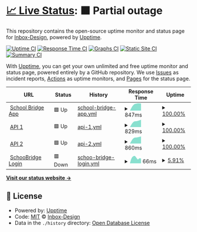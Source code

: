 # [📈 Live Status](https://status.bridge.school.nz): <!--live status--> **🟧 Partial outage**

This repository contains the open-source uptime monitor and status page for [Inbox-Design](https://status.bridge.school.nz), powered by [Upptime](https://github.com/upptime/upptime).

[![Uptime CI](https://github.com/Inbox-Design/bridge-status/workflows/Uptime%20CI/badge.svg)](https://github.com/Inbox-Design/bridge-status/actions?query=workflow%3A%22Uptime+CI%22)
[![Response Time CI](https://github.com/Inbox-Design/bridge-status/workflows/Response%20Time%20CI/badge.svg)](https://github.com/Inbox-Design/bridge-status/actions?query=workflow%3A%22Response+Time+CI%22)
[![Graphs CI](https://github.com/Inbox-Design/bridge-status/workflows/Graphs%20CI/badge.svg)](https://github.com/Inbox-Design/bridge-status/actions?query=workflow%3A%22Graphs+CI%22)
[![Static Site CI](https://github.com/Inbox-Design/bridge-status/workflows/Static%20Site%20CI/badge.svg)](https://github.com/Inbox-Design/bridge-status/actions?query=workflow%3A%22Static+Site+CI%22)
[![Summary CI](https://github.com/Inbox-Design/bridge-status/workflows/Summary%20CI/badge.svg)](https://github.com/Inbox-Design/bridge-status/actions?query=workflow%3A%22Summary+CI%22)

With [Upptime](https://upptime.js.org), you can get your own unlimited and free uptime monitor and status page, powered entirely by a GitHub repository. We use [Issues](https://github.com/Inbox-Design/bridge-status/issues) as incident reports, [Actions](https://github.com/Inbox-Design/bridge-status/actions) as uptime monitors, and [Pages](https://status.bridge.school.nz) for the status page.

<!--start: status pages-->
<!-- This summary is generated by Upptime (https://github.com/upptime/upptime) -->
<!-- Do not edit this manually, your changes will be overwritten -->
<!-- prettier-ignore -->
| URL | Status | History | Response Time | Uptime |
| --- | ------ | ------- | ------------- | ------ |
| <img alt="" src="https://favicons.githubusercontent.com/tidewater.bridge.school.nz" height="13"> [School Bridge App](https://tidewater.bridge.school.nz) | 🟩 Up | [school-bridge-app.yml](https://github.com/Inbox-Design/bridge-status/commits/HEAD/history/school-bridge-app.yml) | <details><summary><img alt="Response time graph" src="./graphs/school-bridge-app/response-time-week.png" height="20"> 847ms</summary><br><a href="https://status.bridge.school.nz/history/school-bridge-app"><img alt="Response time 847" src="https://img.shields.io/endpoint?url=https%3A%2F%2Fraw.githubusercontent.com%2FInbox-Design%2Fbridge-status%2FHEAD%2Fapi%2Fschool-bridge-app%2Fresponse-time.json"></a><br><a href="https://status.bridge.school.nz/history/school-bridge-app"><img alt="24-hour response time 847" src="https://img.shields.io/endpoint?url=https%3A%2F%2Fraw.githubusercontent.com%2FInbox-Design%2Fbridge-status%2FHEAD%2Fapi%2Fschool-bridge-app%2Fresponse-time-day.json"></a><br><a href="https://status.bridge.school.nz/history/school-bridge-app"><img alt="7-day response time 847" src="https://img.shields.io/endpoint?url=https%3A%2F%2Fraw.githubusercontent.com%2FInbox-Design%2Fbridge-status%2FHEAD%2Fapi%2Fschool-bridge-app%2Fresponse-time-week.json"></a><br><a href="https://status.bridge.school.nz/history/school-bridge-app"><img alt="30-day response time 847" src="https://img.shields.io/endpoint?url=https%3A%2F%2Fraw.githubusercontent.com%2FInbox-Design%2Fbridge-status%2FHEAD%2Fapi%2Fschool-bridge-app%2Fresponse-time-month.json"></a><br><a href="https://status.bridge.school.nz/history/school-bridge-app"><img alt="1-year response time 847" src="https://img.shields.io/endpoint?url=https%3A%2F%2Fraw.githubusercontent.com%2FInbox-Design%2Fbridge-status%2FHEAD%2Fapi%2Fschool-bridge-app%2Fresponse-time-year.json"></a></details> | <details><summary><a href="https://status.bridge.school.nz/history/school-bridge-app">100.00%</a></summary><a href="https://status.bridge.school.nz/history/school-bridge-app"><img alt="All-time uptime 100.00%" src="https://img.shields.io/endpoint?url=https%3A%2F%2Fraw.githubusercontent.com%2FInbox-Design%2Fbridge-status%2FHEAD%2Fapi%2Fschool-bridge-app%2Fuptime.json"></a><br><a href="https://status.bridge.school.nz/history/school-bridge-app"><img alt="24-hour uptime 100.00%" src="https://img.shields.io/endpoint?url=https%3A%2F%2Fraw.githubusercontent.com%2FInbox-Design%2Fbridge-status%2FHEAD%2Fapi%2Fschool-bridge-app%2Fuptime-day.json"></a><br><a href="https://status.bridge.school.nz/history/school-bridge-app"><img alt="7-day uptime 100.00%" src="https://img.shields.io/endpoint?url=https%3A%2F%2Fraw.githubusercontent.com%2FInbox-Design%2Fbridge-status%2FHEAD%2Fapi%2Fschool-bridge-app%2Fuptime-week.json"></a><br><a href="https://status.bridge.school.nz/history/school-bridge-app"><img alt="30-day uptime 100.00%" src="https://img.shields.io/endpoint?url=https%3A%2F%2Fraw.githubusercontent.com%2FInbox-Design%2Fbridge-status%2FHEAD%2Fapi%2Fschool-bridge-app%2Fuptime-month.json"></a><br><a href="https://status.bridge.school.nz/history/school-bridge-app"><img alt="1-year uptime 100.00%" src="https://img.shields.io/endpoint?url=https%3A%2F%2Fraw.githubusercontent.com%2FInbox-Design%2Fbridge-status%2FHEAD%2Fapi%2Fschool-bridge-app%2Fuptime-year.json"></a></details>
| <img alt="" src="https://favicons.githubusercontent.com/api-191.bridge.school.nz" height="13"> [API 1](https://api-191.bridge.school.nz) | 🟩 Up | [api-1.yml](https://github.com/Inbox-Design/bridge-status/commits/HEAD/history/api-1.yml) | <details><summary><img alt="Response time graph" src="./graphs/api-1/response-time-week.png" height="20"> 829ms</summary><br><a href="https://status.bridge.school.nz/history/api-1"><img alt="Response time 829" src="https://img.shields.io/endpoint?url=https%3A%2F%2Fraw.githubusercontent.com%2FInbox-Design%2Fbridge-status%2FHEAD%2Fapi%2Fapi-1%2Fresponse-time.json"></a><br><a href="https://status.bridge.school.nz/history/api-1"><img alt="24-hour response time 829" src="https://img.shields.io/endpoint?url=https%3A%2F%2Fraw.githubusercontent.com%2FInbox-Design%2Fbridge-status%2FHEAD%2Fapi%2Fapi-1%2Fresponse-time-day.json"></a><br><a href="https://status.bridge.school.nz/history/api-1"><img alt="7-day response time 829" src="https://img.shields.io/endpoint?url=https%3A%2F%2Fraw.githubusercontent.com%2FInbox-Design%2Fbridge-status%2FHEAD%2Fapi%2Fapi-1%2Fresponse-time-week.json"></a><br><a href="https://status.bridge.school.nz/history/api-1"><img alt="30-day response time 829" src="https://img.shields.io/endpoint?url=https%3A%2F%2Fraw.githubusercontent.com%2FInbox-Design%2Fbridge-status%2FHEAD%2Fapi%2Fapi-1%2Fresponse-time-month.json"></a><br><a href="https://status.bridge.school.nz/history/api-1"><img alt="1-year response time 829" src="https://img.shields.io/endpoint?url=https%3A%2F%2Fraw.githubusercontent.com%2FInbox-Design%2Fbridge-status%2FHEAD%2Fapi%2Fapi-1%2Fresponse-time-year.json"></a></details> | <details><summary><a href="https://status.bridge.school.nz/history/api-1">100.00%</a></summary><a href="https://status.bridge.school.nz/history/api-1"><img alt="All-time uptime 100.00%" src="https://img.shields.io/endpoint?url=https%3A%2F%2Fraw.githubusercontent.com%2FInbox-Design%2Fbridge-status%2FHEAD%2Fapi%2Fapi-1%2Fuptime.json"></a><br><a href="https://status.bridge.school.nz/history/api-1"><img alt="24-hour uptime 100.00%" src="https://img.shields.io/endpoint?url=https%3A%2F%2Fraw.githubusercontent.com%2FInbox-Design%2Fbridge-status%2FHEAD%2Fapi%2Fapi-1%2Fuptime-day.json"></a><br><a href="https://status.bridge.school.nz/history/api-1"><img alt="7-day uptime 100.00%" src="https://img.shields.io/endpoint?url=https%3A%2F%2Fraw.githubusercontent.com%2FInbox-Design%2Fbridge-status%2FHEAD%2Fapi%2Fapi-1%2Fuptime-week.json"></a><br><a href="https://status.bridge.school.nz/history/api-1"><img alt="30-day uptime 100.00%" src="https://img.shields.io/endpoint?url=https%3A%2F%2Fraw.githubusercontent.com%2FInbox-Design%2Fbridge-status%2FHEAD%2Fapi%2Fapi-1%2Fuptime-month.json"></a><br><a href="https://status.bridge.school.nz/history/api-1"><img alt="1-year uptime 100.00%" src="https://img.shields.io/endpoint?url=https%3A%2F%2Fraw.githubusercontent.com%2FInbox-Design%2Fbridge-status%2FHEAD%2Fapi%2Fapi-1%2Fuptime-year.json"></a></details>
| <img alt="" src="https://favicons.githubusercontent.com/api-193.bridge.school.nz" height="13"> [API 2](https://api-193.bridge.school.nz) | 🟩 Up | [api-2.yml](https://github.com/Inbox-Design/bridge-status/commits/HEAD/history/api-2.yml) | <details><summary><img alt="Response time graph" src="./graphs/api-2/response-time-week.png" height="20"> 860ms</summary><br><a href="https://status.bridge.school.nz/history/api-2"><img alt="Response time 860" src="https://img.shields.io/endpoint?url=https%3A%2F%2Fraw.githubusercontent.com%2FInbox-Design%2Fbridge-status%2FHEAD%2Fapi%2Fapi-2%2Fresponse-time.json"></a><br><a href="https://status.bridge.school.nz/history/api-2"><img alt="24-hour response time 860" src="https://img.shields.io/endpoint?url=https%3A%2F%2Fraw.githubusercontent.com%2FInbox-Design%2Fbridge-status%2FHEAD%2Fapi%2Fapi-2%2Fresponse-time-day.json"></a><br><a href="https://status.bridge.school.nz/history/api-2"><img alt="7-day response time 860" src="https://img.shields.io/endpoint?url=https%3A%2F%2Fraw.githubusercontent.com%2FInbox-Design%2Fbridge-status%2FHEAD%2Fapi%2Fapi-2%2Fresponse-time-week.json"></a><br><a href="https://status.bridge.school.nz/history/api-2"><img alt="30-day response time 860" src="https://img.shields.io/endpoint?url=https%3A%2F%2Fraw.githubusercontent.com%2FInbox-Design%2Fbridge-status%2FHEAD%2Fapi%2Fapi-2%2Fresponse-time-month.json"></a><br><a href="https://status.bridge.school.nz/history/api-2"><img alt="1-year response time 860" src="https://img.shields.io/endpoint?url=https%3A%2F%2Fraw.githubusercontent.com%2FInbox-Design%2Fbridge-status%2FHEAD%2Fapi%2Fapi-2%2Fresponse-time-year.json"></a></details> | <details><summary><a href="https://status.bridge.school.nz/history/api-2">100.00%</a></summary><a href="https://status.bridge.school.nz/history/api-2"><img alt="All-time uptime 100.00%" src="https://img.shields.io/endpoint?url=https%3A%2F%2Fraw.githubusercontent.com%2FInbox-Design%2Fbridge-status%2FHEAD%2Fapi%2Fapi-2%2Fuptime.json"></a><br><a href="https://status.bridge.school.nz/history/api-2"><img alt="24-hour uptime 100.00%" src="https://img.shields.io/endpoint?url=https%3A%2F%2Fraw.githubusercontent.com%2FInbox-Design%2Fbridge-status%2FHEAD%2Fapi%2Fapi-2%2Fuptime-day.json"></a><br><a href="https://status.bridge.school.nz/history/api-2"><img alt="7-day uptime 100.00%" src="https://img.shields.io/endpoint?url=https%3A%2F%2Fraw.githubusercontent.com%2FInbox-Design%2Fbridge-status%2FHEAD%2Fapi%2Fapi-2%2Fuptime-week.json"></a><br><a href="https://status.bridge.school.nz/history/api-2"><img alt="30-day uptime 100.00%" src="https://img.shields.io/endpoint?url=https%3A%2F%2Fraw.githubusercontent.com%2FInbox-Design%2Fbridge-status%2FHEAD%2Fapi%2Fapi-2%2Fuptime-month.json"></a><br><a href="https://status.bridge.school.nz/history/api-2"><img alt="1-year uptime 100.00%" src="https://img.shields.io/endpoint?url=https%3A%2F%2Fraw.githubusercontent.com%2FInbox-Design%2Fbridge-status%2FHEAD%2Fapi%2Fapi-2%2Fuptime-year.json"></a></details>
| <img alt="" src="https://favicons.githubusercontent.com/login.bridge.school.nz" height="13"> [SchooBridge Login](https://login.bridge.school.nz) | 🟥 Down | [schoo-bridge-login.yml](https://github.com/Inbox-Design/bridge-status/commits/HEAD/history/schoo-bridge-login.yml) | <details><summary><img alt="Response time graph" src="./graphs/schoo-bridge-login/response-time-week.png" height="20"> 66ms</summary><br><a href="https://status.bridge.school.nz/history/schoo-bridge-login"><img alt="Response time 66" src="https://img.shields.io/endpoint?url=https%3A%2F%2Fraw.githubusercontent.com%2FInbox-Design%2Fbridge-status%2FHEAD%2Fapi%2Fschoo-bridge-login%2Fresponse-time.json"></a><br><a href="https://status.bridge.school.nz/history/schoo-bridge-login"><img alt="24-hour response time 66" src="https://img.shields.io/endpoint?url=https%3A%2F%2Fraw.githubusercontent.com%2FInbox-Design%2Fbridge-status%2FHEAD%2Fapi%2Fschoo-bridge-login%2Fresponse-time-day.json"></a><br><a href="https://status.bridge.school.nz/history/schoo-bridge-login"><img alt="7-day response time 66" src="https://img.shields.io/endpoint?url=https%3A%2F%2Fraw.githubusercontent.com%2FInbox-Design%2Fbridge-status%2FHEAD%2Fapi%2Fschoo-bridge-login%2Fresponse-time-week.json"></a><br><a href="https://status.bridge.school.nz/history/schoo-bridge-login"><img alt="30-day response time 66" src="https://img.shields.io/endpoint?url=https%3A%2F%2Fraw.githubusercontent.com%2FInbox-Design%2Fbridge-status%2FHEAD%2Fapi%2Fschoo-bridge-login%2Fresponse-time-month.json"></a><br><a href="https://status.bridge.school.nz/history/schoo-bridge-login"><img alt="1-year response time 66" src="https://img.shields.io/endpoint?url=https%3A%2F%2Fraw.githubusercontent.com%2FInbox-Design%2Fbridge-status%2FHEAD%2Fapi%2Fschoo-bridge-login%2Fresponse-time-year.json"></a></details> | <details><summary><a href="https://status.bridge.school.nz/history/schoo-bridge-login">5.91%</a></summary><a href="https://status.bridge.school.nz/history/schoo-bridge-login"><img alt="All-time uptime 5.91%" src="https://img.shields.io/endpoint?url=https%3A%2F%2Fraw.githubusercontent.com%2FInbox-Design%2Fbridge-status%2FHEAD%2Fapi%2Fschoo-bridge-login%2Fuptime.json"></a><br><a href="https://status.bridge.school.nz/history/schoo-bridge-login"><img alt="24-hour uptime 5.91%" src="https://img.shields.io/endpoint?url=https%3A%2F%2Fraw.githubusercontent.com%2FInbox-Design%2Fbridge-status%2FHEAD%2Fapi%2Fschoo-bridge-login%2Fuptime-day.json"></a><br><a href="https://status.bridge.school.nz/history/schoo-bridge-login"><img alt="7-day uptime 5.91%" src="https://img.shields.io/endpoint?url=https%3A%2F%2Fraw.githubusercontent.com%2FInbox-Design%2Fbridge-status%2FHEAD%2Fapi%2Fschoo-bridge-login%2Fuptime-week.json"></a><br><a href="https://status.bridge.school.nz/history/schoo-bridge-login"><img alt="30-day uptime 5.91%" src="https://img.shields.io/endpoint?url=https%3A%2F%2Fraw.githubusercontent.com%2FInbox-Design%2Fbridge-status%2FHEAD%2Fapi%2Fschoo-bridge-login%2Fuptime-month.json"></a><br><a href="https://status.bridge.school.nz/history/schoo-bridge-login"><img alt="1-year uptime 5.91%" src="https://img.shields.io/endpoint?url=https%3A%2F%2Fraw.githubusercontent.com%2FInbox-Design%2Fbridge-status%2FHEAD%2Fapi%2Fschoo-bridge-login%2Fuptime-year.json"></a></details>

<!--end: status pages-->

[**Visit our status website →**](https://status.bridge.school.nz)

## 📄 License

- Powered by: [Upptime](https://github.com/upptime/upptime)
- Code: [MIT](./LICENSE) © [Inbox-Design](https://status.bridge.school.nz)
- Data in the `./history` directory: [Open Database License](https://opendatacommons.org/licenses/odbl/1-0/)
